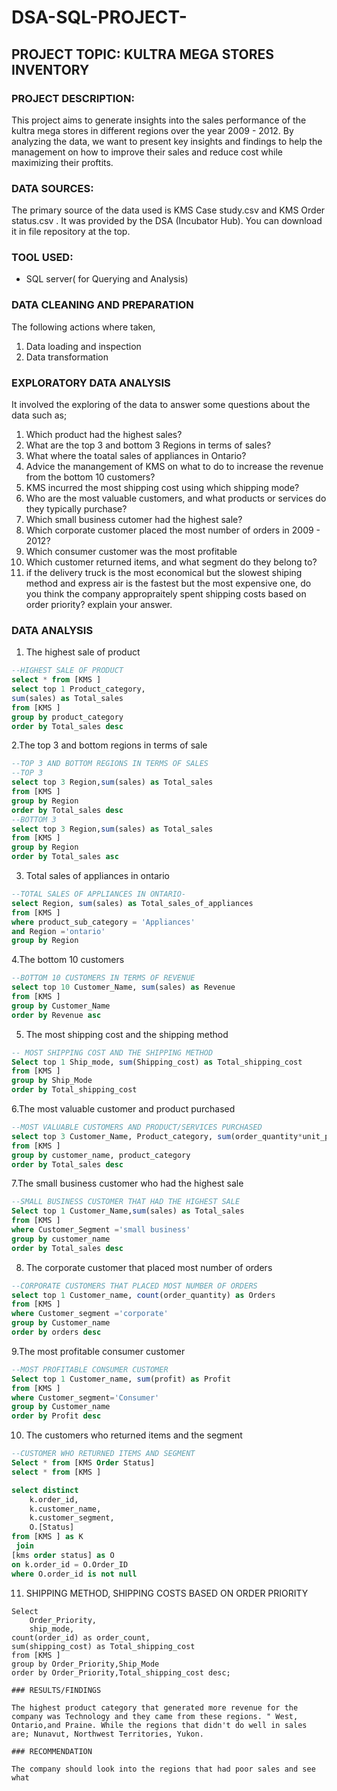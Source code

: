 # DSA-SQL-PROJECT-

## PROJECT TOPIC: KULTRA MEGA STORES INVENTORY

### PROJECT DESCRIPTION:

This project aims to generate insights into the sales performance of the kultra mega stores in different regions over the year 2009 - 2012. By analyzing the data, we want to present key insights and findings to help the management on how to improve their sales and reduce cost while maximizing their proftits.

### DATA SOURCES:

The primary source of the data used is KMS Case study.csv and KMS Order status.csv . It was provided by the DSA (Incubator Hub). You can download it in file repository at the top.

### TOOL USED:
- SQL server( for Querying and Analysis)

### DATA CLEANING AND PREPARATION

The following actions where taken,
1. Data loading and inspection
2. Data transformation

### EXPLORATORY DATA ANALYSIS

It involved the exploring of the data to answer some questions about the data such as;
1. Which product had the highest sales?
2. What are the top 3 and bottom 3 Regions in terms of sales?
3. What where the toatal sales of appliances in Ontario?
4. Advice the manangement of KMS on what to do to increase the revenue from the bottom 10 customers?
5. KMS incurred the most shipping cost using which shipping mode?
6. Who are the most valuable customers, and what products or services do they typically purchase?
7. Which small business cutomer had the highest sale?
8. Which corporate customer placed the most number of orders in 2009 - 2012?
9. Which consumer customer was the most profitable
10. Which customer returned items, and what segment do they belong to?
11. if the delivery truck is the most economical but the slowest shiping method and express air is the fastest but the most expensive one, do you think the company appropraitely spent shipping costs based on order priority? explain your answer.

### DATA ANALYSIS
 1. The highest sale of product
```SQL
--HIGHEST SALE OF PRODUCT
select * from [KMS ]
select top 1 Product_category,
sum(sales) as Total_sales
from [KMS ]
group by product_category
order by Total_sales desc
```
2.The top 3 and bottom regions in terms of sale
```SQL
--TOP 3 AND BOTTOM REGIONS IN TERMS OF SALES
--TOP 3
select top 3 Region,sum(sales) as Total_sales
from [KMS ]
group by Region
order by Total_sales desc
--BOTTOM 3
select top 3 Region,sum(sales) as Total_sales
from [KMS ]
group by Region
order by Total_sales asc
```
3. Total sales of appliances in ontario
```SQL
--TOTAL SALES OF APPLIANCES IN ONTARIO-
select Region, sum(sales) as Total_sales_of_appliances
from [KMS ]
where product_sub_category = 'Appliances'
and Region ='ontario'
group by Region
```
4.The bottom 10 customers
```SQL
--BOTTOM 10 CUSTOMERS IN TERMS OF REVENUE
select top 10 Customer_Name, sum(sales) as Revenue
from [KMS ]
group by Customer_Name
order by Revenue asc
```
5. The most shipping cost and the shipping method
```SQL
-- MOST SHIPPING COST AND THE SHIPPING METHOD
Select top 1 Ship_mode, sum(Shipping_cost) as Total_shipping_cost
from [KMS ]
group by Ship_Mode
order by Total_shipping_cost
```
6.The most valuable customer and product purchased
```SQL
--MOST VALUABLE CUSTOMERS AND PRODUCT/SERVICES PURCHASED
select top 3 Customer_Name, Product_category, sum(order_quantity*unit_price) as Total_sales
from [KMS ]
group by customer_name, product_category
order by Total_sales desc
```
7.The small business customer who had the highest sale
```SQL
--SMALL BUSINESS CUSTOMER THAT HAD THE HIGHEST SALE
Select top 1 Customer_Name,sum(sales) as Total_sales
from [KMS ]
where Customer_Segment ='small business'
group by customer_name
order by Total_sales desc
```
8. The corporate customer that placed most number of orders
```SQL
--CORPORATE CUSTOMERS THAT PLACED MOST NUMBER OF ORDERS
select top 1 Customer_name, count(order_quantity) as Orders
from [KMS ]
where Customer_segment ='corporate'
group by Customer_name
order by orders desc
```
9.The most profitable consumer customer
```SQL
--MOST PROFITABLE CONSUMER CUSTOMER
Select top 1 Customer_name, sum(profit) as Profit
from [KMS ]
where Customer_segment='Consumer'
group by Customer_name
order by Profit desc
```
10. The customers who returned items and the segment
```SQL
--CUSTOMER WHO RETURNED ITEMS AND SEGMENT
Select * from [KMS Order Status]
select * from [KMS ]

select distinct
	k.order_id,
	k.customer_name,
	k.customer_segment,
	O.[Status]
from [KMS ] as K
 join
[kms order status] as O
on k.order_id = O.Order_ID
where O.order_id is not null
```
11. SHIPPING METHOD, SHIPPING COSTS BASED ON ORDER PRIORITY
```--SHIPPING COST BASED ON ORDER PRIORITY
Select 
	Order_Priority,
	ship_mode,
count(order_id) as order_count,
sum(shipping_cost) as Total_shipping_cost
from [KMS ]
group by Order_Priority,Ship_Mode
order by Order_Priority,Total_shipping_cost desc;

### RESULTS/FINDINGS

The highest product category that generated more revenue for the company was Technology and they came from these regions. " West, Ontario,and Praine. While the regions that didn't do well in sales are; Nunavut, Northwest Territories, Yukon.

### RECOMMENDATION

The company should look into the regions that had poor sales and see what




